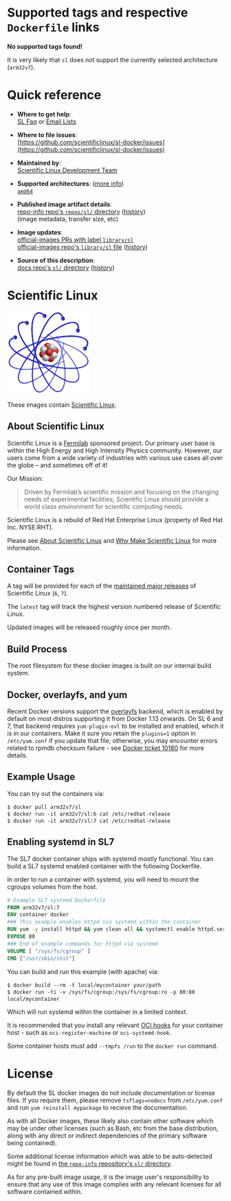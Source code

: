 <!--

********************************************************************************

WARNING:

    DO NOT EDIT "sl/README.md"

    IT IS AUTO-GENERATED

    (from the other files in "sl/" combined with a set of templates)

********************************************************************************

-->

# Supported tags and respective `Dockerfile` links

**No supported tags found!**

It is very likely that `sl` does not support the currently selected architecture (`arm32v7`).

# Quick reference

-	**Where to get help**:  
	[SL Faq](https://www.scientificlinux.org/documentation/faq) or [Email Lists](https://www.scientificlinux.org/community)

-	**Where to file issues**:  
	[https://github.com/scientificlinux/sl-docker/issues](https://github.com/scientificlinux/sl-docker/issues)

-	**Maintained by**:  
	[Scientific Linux Development Team](https://github.com/scientificlinux/sl-docker)

-	**Supported architectures**: ([more info](https://github.com/docker-library/official-images#architectures-other-than-amd64))  
	[`amd64`](https://hub.docker.com/r/amd64/sl/)

-	**Published image artifact details**:  
	[repo-info repo's `repos/sl/` directory](https://github.com/docker-library/repo-info/blob/master/repos/sl) ([history](https://github.com/docker-library/repo-info/commits/master/repos/sl))  
	(image metadata, transfer size, etc)

-	**Image updates**:  
	[official-images PRs with label `library/sl`](https://github.com/docker-library/official-images/pulls?q=label%3Alibrary%2Fsl)  
	[official-images repo's `library/sl` file](https://github.com/docker-library/official-images/blob/master/library/sl) ([history](https://github.com/docker-library/official-images/commits/master/library/sl))

-	**Source of this description**:  
	[docs repo's `sl/` directory](https://github.com/docker-library/docs/tree/master/sl) ([history](https://github.com/docker-library/docs/commits/master/sl))

# Scientific Linux

![logo](https://raw.githubusercontent.com/docker-library/docs/9d3c9d2eb97c9558ed53dc5f7f837654d455f9e5/sl/logo.png)

These images contain [Scientific Linux](http://www.scientificlinux.org/).

## About Scientific Linux

Scientific Linux is a [Fermilab](http://fnal.gov/) sponsored project. Our primary user base is within the High Energy and High Intensity Physics community. However, our users come from a wide variety of industries with various use cases all over the globe – and sometimes off of it!

Our Mission:

> Driven by Fermilab’s scientific mission and focusing on the changing needs of experimental facilities, Scientific Linux should provide a world class environment for scientific computing needs.

Scientific Linux is a rebuild of Red Hat Enterprise Linux (property of Red Hat Inc. NYSE:RHT).

Please see [About Scientific Linux](http://www.scientificlinux.org/about/) and [Why Make Scientific Linux](http://www.scientificlinux.org/about/why-make-scientific-linux/) for more information.

## Container Tags

A tag will be provided for each of the [maintained major releases](http://www.scientificlinux.org/downloads/sl-versions/) of Scientific Linux (`6`, `7`).

The `latest` tag will track the highest version numbered release of Scientific Linux.

Updated images will be released roughly once per month.

## Build Process

The root filesystem for these docker images is built on our internal build system.

## Docker, overlayfs, and yum

Recent Docker versions support the [overlayfs](https://docs.docker.com/engine/userguide/storagedriver/overlayfs-driver/) backend, which is enabled by default on most distros supporting it from Docker 1.13 onwards. On SL 6 and 7, that backend requires `yum-plugin-ovl` to be installed and enabled, which it is in our containers. Make it sure you retain the `plugins=1` option in `/etc/yum.conf` if you update that file; otherwise, you may encounter errors related to rpmdb checksum failure - see [Docker ticket 10180](https://github.com/docker/docker/issues/10180) for more details.

## Example Usage

You can try out the containers via:

```console
$ docker pull arm32v7/sl
$ docker run -it arm32v7/sl:6 cat /etc/redhat-release
$ docker run -it arm32v7/sl:7 cat /etc/redhat-release
```

## Enabling systemd in SL7

The SL7 docker container ships with systemd mostly functional. You can build a SL7 systemd enabled container with the following Dockerfile.

In order to run a container with systemd, you will need to mount the cgroups volumes from the host.

```Dockerfile
# Example SL7 systemd Dockerfile
FROM arm32v7/sl:7
ENV container docker
### This example enables httpd via systemd within the container
RUN yum -y install httpd && yum clean all && systemctl enable httpd.service
EXPOSE 80
### End of example commands for httpd via systemd
VOLUME [ "/sys/fs/cgroup" ]
CMD ["/usr/sbin/init"]
```

You can build and run this example (with apache) via:

```console
$ docker build --rm -t local/mycontainer your/path
$ docker run -ti -v /sys/fs/cgroup:/sys/fs/cgroup:ro -p 80:80 local/mycontainer
```

Which will run systemd within the container in a limited context.

It is recommended that you install any relevant [OCI hooks](https://www.opencontainers.org/) for your container host - such as `oci-register-machine` or `oci-systemd-hook`.

Some container hosts must add `--tmpfs /run` to the `docker run` command.

# License

By default the SL docker images do not include documentation or license files. If you require them, please remove `tsflags=nodocs` from `/etc/yum.conf` and run `yum reinstall mypackage` to recieve the documentation.

As with all Docker images, these likely also contain other software which may be under other licenses (such as Bash, etc from the base distribution, along with any direct or indirect dependencies of the primary software being contained).

Some additional license information which was able to be auto-detected might be found in [the `repo-info` repository's `sl/` directory](https://github.com/docker-library/repo-info/tree/master/repos/sl).

As for any pre-built image usage, it is the image user's responsibility to ensure that any use of this image complies with any relevant licenses for all software contained within.
